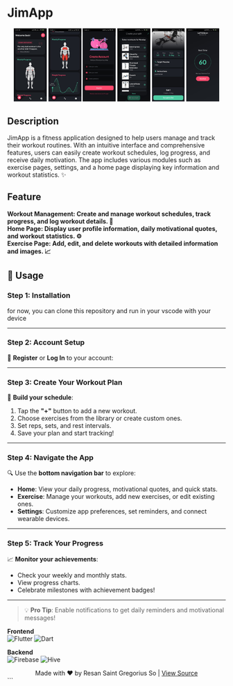 <h1>JimApp</h1>
<div align="center">
  <img src="https://github.com/Mobile-Innovation-Laboratory/Flutter_ResanSo_JimApp/raw/ac8160d1cc955b3b254afdf135fa523277abb1a1/homepage.jpg" alt="Homepage" width="15%" />
  <img src="https://github.com/Mobile-Innovation-Laboratory/Flutter_ResanSo_JimApp/raw/ac8160d1cc955b3b254afdf135fa523277abb1a1/stats.jpg" alt="Stats" width="15%" />
  <img src="https://github.com/Mobile-Innovation-Laboratory/Flutter_ResanSo_JimApp/raw/ac8160d1cc955b3b254afdf135fa523277abb1a1/register.jpg" alt="Register" width="15%" />
  <img src="https://github.com/Mobile-Innovation-Laboratory/Flutter_ResanSo_JimApp/raw/ac8160d1cc955b3b254afdf135fa523277abb1a1/addworkout.jpg" alt="Add Workout" width="15%" />
  <img src="https://github.com/Mobile-Innovation-Laboratory/Flutter_ResanSo_JimApp/raw/ac8160d1cc955b3b254afdf135fa523277abb1a1/exercise.jpg" alt="Exercise" width="15%" />
  <img src="https://github.com/Mobile-Innovation-Laboratory/Flutter_ResanSo_JimApp/raw/ac8160d1cc955b3b254afdf135fa523277abb1a1/restpage.jpg" alt="Rest Page" width="15%" />
</div>

<h2>Description</h2>
<p>JimApp is a fitness application designed to help users manage and track their workout routines. With an intuitive interface and comprehensive features, users can easily create workout schedules, log progress, and receive daily motivation. The app includes various modules such as exercise pages, settings, and a home page displaying key information and workout statistics. ✨</p>

<h2>Feature</h2>
<b>Workout Management: Create and manage workout schedules, track progress, and log workout details. 🌟 <br> Home Page: Display user profile information, daily motivational quotes, and workout statistics. ⚙️ <br> Exercise Page: Add, edit, and delete workouts with detailed information and images. 📈 </b>

## 🚀 Usage

### Step 1: Installation
for now, you can clone this repository and run in your vscode with your device

---

### Step 2: Account Setup
👤 **Register** or **Log In** to your account:

---

### Step 3: Create Your Workout Plan
💪 **Build your schedule**:
1. Tap the **"+"** button to add a new workout.
2. Choose exercises from the library or create custom ones.
3. Set reps, sets, and rest intervals.
4. Save your plan and start tracking!

---

### Step 4: Navigate the App
🔍 Use the **bottom navigation bar** to explore:
- **Home**: View your daily progress, motivational quotes, and quick stats.
- **Exercise**: Manage your workouts, add new exercises, or edit existing ones.
- **Settings**: Customize app preferences, set reminders, and connect wearable devices.

---

### Step 5: Track Your Progress
📈 **Monitor your achievements**:
- Check your weekly and monthly stats.
- View progress charts.
- Celebrate milestones with achievement badges!

---

> 💡 **Pro Tip**: Enable notifications to get daily reminders and motivational messages!

**Frontend**  
![Flutter](https://img.shields.io/badge/Flutter-02569B?style=flat&logo=flutter&logoColor=white)
![Dart](https://img.shields.io/badge/Dart-0175C2?style=flat&logo=dart&logoColor=white)

**Backend**  
![Firebase](https://img.shields.io/badge/Firebase-FFCA28?style=flat&logo=firebase&logoColor=black)
![Hive](https://img.shields.io/badge/Hive-FF6600?style=flat&logo=hive&logoColor=white)

<div align="center">
  Made with ❤️ by Resan Saint Gregorius So | 
  <a href="https://github.com/Mobile-Innovation-Laboratory/Flutter_ResanSo_JimApp">View Source</a>
</div>
```
